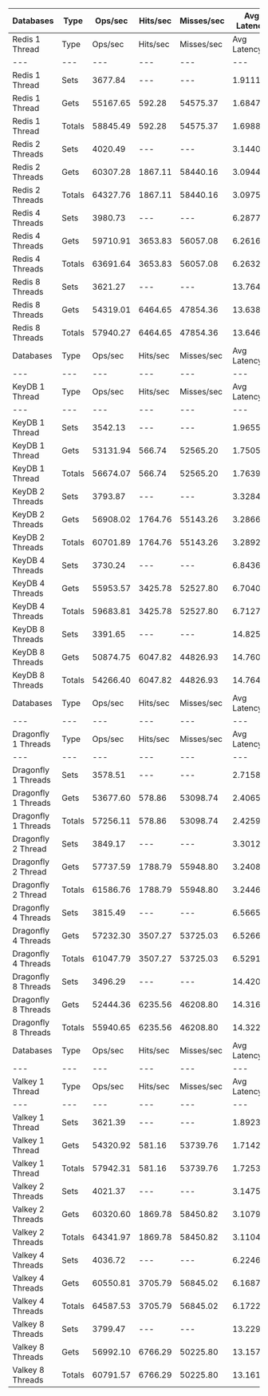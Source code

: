 | Databases | Type | Ops/sec | Hits/sec | Misses/sec | Avg Latency | p50 Latency | p99 Latency | p99.9 Latency | KB/sec |
| --- | --- | --- | --- | --- | --- | --- | --- | --- | --- |
| Redis 1 Thread | Type | Ops/sec | Hits/sec | Misses/sec | Avg Latency | p50 Latency | p99 Latency | p99.9 Latency | KB/sec |
| --- | --- | --- | --- | --- | --- | --- | --- | --- | --- |
Redis 1 Thread | Sets | 3677.84 | --- | --- | 1.91113 | 1.68700 | 5.18300 | 35.83900 | 3850.22 |
Redis 1 Thread | Gets | 55167.65 | 592.28 | 54575.37 | 1.68474 | 1.67900 | 3.07100 | 7.87100 | 2695.33 |
Redis 1 Thread | Totals | 58845.49 | 592.28 | 54575.37 | 1.69889 | 1.67900 | 3.11900 | 10.68700 | 6545.55 |
Redis 2 Threads | Sets | 4020.49 | --- | --- | 3.14403 | 3.00700 | 8.63900 | 12.79900 | 4208.92 |
Redis 2 Threads | Gets | 60307.28 | 1867.11 | 58440.16 | 3.09446 | 3.00700 | 6.62300 | 12.99100 | 4170.85 |
Redis 2 Threads | Totals | 64327.76 | 1867.11 | 58440.16 | 3.09755 | 3.00700 | 6.71900 | 12.99100 | 8379.77 |
Redis 4 Threads | Sets | 3980.73 | --- | --- | 6.28771 | 6.01500 | 14.27100 | 22.91100 | 4167.30 |
Redis 4 Threads | Gets | 59710.91 | 3653.83 | 56057.08 | 6.26162 | 5.98300 | 13.95100 | 22.52700 | 5941.84 |
Redis 4 Threads | Totals | 63691.64 | 3653.83 | 56057.08 | 6.26325 | 6.01500 | 14.01500 | 22.52700 | 10109.13 |
Redis 8 Threads | Sets | 3621.27 | --- | --- | 13.76452 | 12.92700 | 37.37500 | 66.04700 | 3790.99 |
Redis 8 Threads | Gets | 54319.01 | 6464.65 | 47854.36 | 13.63813 | 12.86300 | 36.86300 | 63.99900 | 8558.31 |
Redis 8 Threads | Totals | 57940.27 | 6464.65 | 47854.36 | 13.64603 | 12.86300 | 36.86300 | 64.25500 | 12349.30 |
| Databases | Type | Ops/sec | Hits/sec | Misses/sec | Avg Latency | p50 Latency | p99 Latency | p99.9 Latency | KB/sec |
| --- | --- | --- | --- | --- | --- | --- | --- | --- | --- |
| KeyDB 1 Thread | Type | Ops/sec | Hits/sec | Misses/sec | Avg Latency | p50 Latency | p99 Latency | p99.9 Latency | KB/sec |
| --- | --- | --- | --- | --- | --- | --- | --- | --- | --- |
KeyDB 1 Thread | Sets | 3542.13 | --- | --- | 1.96558 | 1.72700 | 4.70300 | 35.07100 | 3708.14 |
KeyDB 1 Thread | Gets | 53131.94 | 566.74 | 52565.20 | 1.75054 | 1.71900 | 3.80700 | 8.44700 | 2592.18 |
KeyDB 1 Thread | Totals | 56674.07 | 566.74 | 52565.20 | 1.76398 | 1.71900 | 3.83900 | 9.47100 | 6300.32 |
KeyDB 2 Threads | Sets | 3793.87 | --- | --- | 3.32840 | 3.15100 | 8.44700 | 13.63100 | 3971.68 |
KeyDB 2 Threads | Gets | 56908.02 | 1764.76 | 55143.26 | 3.28664 | 3.11900 | 8.09500 | 13.56700 | 3938.65 |
KeyDB 2 Threads | Totals | 60701.89 | 1764.76 | 55143.26 | 3.28925 | 3.13500 | 8.12700 | 13.56700 | 7910.33 |
KeyDB 4 Threads | Sets | 3730.24 | --- | --- | 6.84362 | 6.30300 | 19.32700 | 29.43900 | 3905.07 |
KeyDB 4 Threads | Gets | 55953.57 | 3425.78 | 52527.80 | 6.70403 | 6.27100 | 16.63900 | 25.59900 | 5569.82 |
KeyDB 4 Threads | Totals | 59683.81 | 3425.78 | 52527.80 | 6.71275 | 6.27100 | 16.76700 | 26.11100 | 9474.88 |
KeyDB 8 Threads | Sets | 3391.65 | --- | --- | 14.82591 | 13.82300 | 40.19100 | 69.63100 | 3550.61 |
KeyDB 8 Threads | Gets | 50874.75 | 6047.82 | 44826.93 | 14.76020 | 13.75900 | 41.21500 | 70.14300 | 8008.70 |
KeyDB 8 Threads | Totals | 54266.40 | 6047.82 | 44826.93 | 14.76431 | 13.75900 | 41.21500 | 70.14300 | 11559.31 |
| Databases | Type | Ops/sec | Hits/sec | Misses/sec | Avg Latency | p50 Latency | p99 Latency | p99.9 Latency | KB/sec |
| --- | --- | --- | --- | --- | --- | --- | --- | --- | --- |
| Dragonfly 1 Threads | Type | Ops/sec | Hits/sec | Misses/sec | Avg Latency | p50 Latency | p99 Latency | p99.9 Latency | KB/sec |
| --- | --- | --- | --- | --- | --- | --- | --- | --- | --- |
Dragonfly 1 Threads | Sets | 3578.51 | --- | --- | 2.71582 | 2.43100 | 6.30300 | 50.94300 | 3746.22 |
Dragonfly 1 Threads | Gets | 53677.60 | 578.86 | 53098.74 | 2.40658 | 2.41500 | 4.95900 | 9.47100 | 2625.12 |
Dragonfly 1 Threads | Totals | 57256.11 | 578.86 | 53098.74 | 2.42591 | 2.41500 | 4.99100 | 10.23900 | 6371.34 |
Dragonfly 2 Thread | Sets | 3849.17 | --- | --- | 3.30127 | 3.11900 | 8.31900 | 14.39900 | 4029.58 |
Dragonfly 2 Thread | Gets | 57737.59 | 1788.79 | 55948.80 | 3.24085 | 3.11900 | 7.29500 | 15.23100 | 3994.37 |
Dragonfly 2 Thread | Totals | 61586.76 | 1788.79 | 55948.80 | 3.24462 | 3.11900 | 7.35900 | 15.16700 | 8023.94 |
Dragonfly 4 Threads | Sets | 3815.49 | --- | --- | 6.56656 | 6.04700 | 17.66300 | 24.57500 | 3994.31 |
Dragonfly 4 Threads | Gets | 57232.30 | 3507.27 | 53725.03 | 6.52668 | 6.04700 | 17.15100 | 24.44700 | 5700.32 |
Dragonfly 4 Threads | Totals | 61047.79 | 3507.27 | 53725.03 | 6.52917 | 6.04700 | 17.15100 | 24.44700 | 9694.63 |
Dragonfly 8 Threads | Sets | 3496.29 | --- | --- | 14.42095 | 13.37500 | 41.98300 | 71.16700 | 3660.16 |
Dragonfly 8 Threads | Gets | 52444.36 | 6235.56 | 46208.80 | 14.31610 | 13.24700 | 41.98300 | 72.70300 | 8256.95 |
Dragonfly 8 Threads | Totals | 55940.65 | 6235.56 | 46208.80 | 14.32265 | 13.24700 | 41.98300 | 72.70300 | 11917.10 |
| Databases | Type | Ops/sec | Hits/sec | Misses/sec | Avg Latency | p50 Latency | p99 Latency | p99.9 Latency | KB/sec |
| --- | --- | --- | --- | --- | --- | --- | --- | --- | --- |
| Valkey 1 Thread | Type | Ops/sec | Hits/sec | Misses/sec | Avg Latency | p50 Latency | p99 Latency | p99.9 Latency | KB/sec |
| --- | --- | --- | --- | --- | --- | --- | --- | --- | --- |
Valkey 1 Thread | Sets | 3621.39 | --- | --- | 1.89239 | 1.54300 | 4.60700 | 28.41500 | 3791.12 |
Valkey 1 Thread | Gets | 54320.92 | 581.16 | 53739.76 | 1.71424 | 1.54300 | 3.42300 | 7.42300 | 2651.93 |
Valkey 1 Thread | Totals | 57942.31 | 581.16 | 53739.76 | 1.72538 | 1.54300 | 3.43900 | 8.70300 | 6443.05 |
Valkey 2 Threads | Sets | 4021.37 | --- | --- | 3.14759 | 2.92700 | 8.63900 | 13.56700 | 4209.85 |
Valkey 2 Threads | Gets | 60320.60 | 1869.78 | 58450.82 | 3.10794 | 2.94300 | 7.58300 | 13.37500 | 4174.03 |
Valkey 2 Threads | Totals | 64341.97 | 1869.78 | 58450.82 | 3.11042 | 2.94300 | 7.64700 | 13.43900 | 8383.88 |
Valkey 4 Threads | Sets | 4036.72 | --- | --- | 6.22462 | 5.79100 | 15.93500 | 24.06300 | 4225.91 |
Valkey 4 Threads | Gets | 60550.81 | 3705.79 | 56845.02 | 6.16877 | 5.79100 | 15.42300 | 22.91100 | 6025.98 |
Valkey 4 Threads | Totals | 64587.53 | 3705.79 | 56845.02 | 6.17226 | 5.79100 | 15.42300 | 22.91100 | 10251.90 |
Valkey 8 Threads | Sets | 3799.47 | --- | --- | 13.22904 | 12.35100 | 36.35100 | 66.04700 | 3977.55 |
Valkey 8 Threads | Gets | 56992.10 | 6766.29 | 50225.80 | 13.15718 | 12.28700 | 35.83900 | 62.97500 | 8962.92 |
Valkey 8 Threads | Totals | 60791.57 | 6766.29 | 50225.80 | 13.16167 | 12.28700 | 35.83900 | 62.97500 | 12940.47 |
